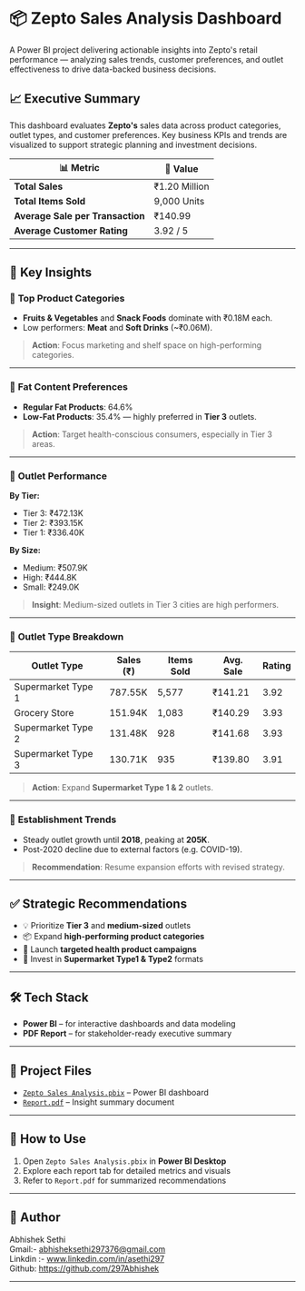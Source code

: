 # 📦 Zepto Sales Analysis Dashboard

A Power BI project delivering actionable insights into Zepto's retail performance — analyzing sales trends, customer preferences, and outlet effectiveness to drive data-backed business decisions.


## 📈 Executive Summary

This dashboard evaluates **Zepto's** sales data across product categories, outlet types, and customer preferences. Key business KPIs and trends are visualized to support strategic planning and investment decisions.

| 📊 Metric                        | 🔢 Value            |
|----------------------------------|---------------------|
| **Total Sales**                 | ₹1.20 Million       |
| **Total Items Sold**            | 9,000 Units         |
| **Average Sale per Transaction**| ₹140.99             |
| **Average Customer Rating**     | 3.92 / 5            |

---

## 🧠 Key Insights

### 🛒 **Top Product Categories**
- **Fruits & Vegetables** and **Snack Foods** dominate with ₹0.18M each.
- Low performers: **Meat** and **Soft Drinks** (~₹0.06M).

> **Action**: Focus marketing and shelf space on high-performing categories.

---

### 🥗 **Fat Content Preferences**
- **Regular Fat Products**: 64.6%
- **Low-Fat Products**: 35.4% — highly preferred in **Tier 3** outlets.

> **Action**: Target health-conscious consumers, especially in Tier 3 areas.

---

### 🏬 **Outlet Performance**
**By Tier:**
- Tier 3: ₹472.13K
- Tier 2: ₹393.15K
- Tier 1: ₹336.40K

**By Size:**
- Medium: ₹507.9K
- High: ₹444.8K
- Small: ₹249.0K

> **Insight**: Medium-sized outlets in Tier 3 cities are high performers.

---

### 🏪 **Outlet Type Breakdown**
| Outlet Type         | Sales (₹) | Items Sold | Avg. Sale | Rating |
|---------------------|-----------|------------|-----------|--------|
| Supermarket Type 1  | 787.55K   | 5,577      | ₹141.21   | 3.92   |
| Grocery Store       | 151.94K   | 1,083      | ₹140.29   | 3.93   |
| Supermarket Type 2  | 131.48K   | 928        | ₹141.68   | 3.93   |
| Supermarket Type 3  | 130.71K   | 935        | ₹139.80   | 3.91   |

> **Action**: Expand **Supermarket Type 1 & 2** outlets.

---

### 📅 **Establishment Trends**
- Steady outlet growth until **2018**, peaking at **205K**.
- Post-2020 decline due to external factors (e.g. COVID-19).

> **Recommendation**: Resume expansion efforts with revised strategy.

---

## ✅ Strategic Recommendations

- 💡 Prioritize **Tier 3** and **medium-sized** outlets
- 📦 Expand **high-performing product categories**
- 🥬 Launch **targeted health product campaigns**
- 🏪 Invest in **Supermarket Type1 & Type2** formats

---

## 🛠️ Tech Stack

- **Power BI** – for interactive dashboards and data modeling  
- **PDF Report** – for stakeholder-ready executive summary  

---

## 📁 Project Files

- [`Zepto Sales Analysis.pbix`](https://github.com/297Abhishek/Zepto-sales-Analysis/blob/main/Zepto%20Sales%20Analysis.pbix) – Power BI dashboard  
- [`Report.pdf`](https://github.com/297Abhishek/Zepto-sales-Analysis/blob/main/Report.pdf) – Insight summary document  

---

## 🚀 How to Use

1. Open `Zepto Sales Analysis.pbix` in **Power BI Desktop**
2. Explore each report tab for detailed metrics and visuals
3. Refer to `Report.pdf` for summarized recommendations

---

## 👤 Author

Abhishek Sethi   
Gmail:- abhisheksethi297376@gmail.com   
Linkdin :- www.linkedin.com/in/asethi297  
Github: https://github.com/297Abhishek

---

